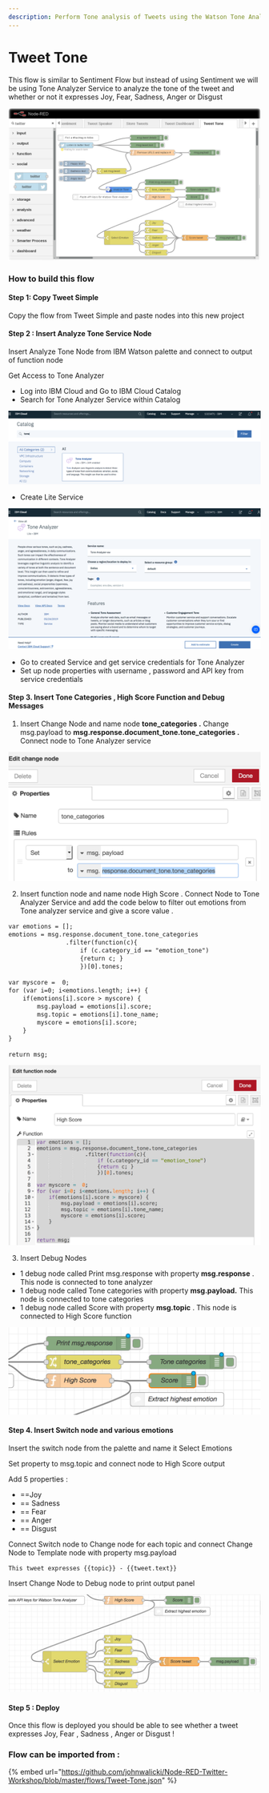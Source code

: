 ```yaml
---
description: Perform Tone analysis of Tweets using the Watson Tone Analyzer service
---
```


# Tweet Tone

This flow is similar to Sentiment Flow but instead of using Sentiment we will be using Tone Analyzer Service to analyze the tone of the tweet and whether or not it expresses Joy, Fear, Sadness, Anger or Disgust 

![](../.gitbook/assets/image%20%289%29.png)

### How to build this flow

#### Step 1:  Copy Tweet Simple 

Copy the flow from Tweet Simple and paste nodes into this new project 

#### Step 2 : Insert Analyze Tone Service Node 

Insert Analyze Tone Node  from IBM Watson palette and connect to output of function node 

Get Access to Tone Analyzer 

* Log into IBM Cloud and Go to IBM Cloud Catalog 
* Search for Tone Analyzer Service within Catalog

![](../.gitbook/assets/image%20%284%29.png)

* Create Lite Service 

![](../.gitbook/assets/image%20%2827%29.png)

* Go to created Service and get service credentials for Tone Analyzer 
* Set up node properties with username , password and API key from service credentials 

#### Step 3. Insert Tone Categories , High Score Function and Debug Messages 

1. Insert Change Node and name node **tone\_categories .** Change msg.payload to **msg.response.document\_tone.tone\_categories .** Connect node to Tone Analyzer service

![](../.gitbook/assets/image%20%2811%29.png)

  2.  Insert function node and name node High Score . Connect Node to Tone Analyzer Service and add the code below to filter out emotions from Tone analyzer service and give a score value .  

```text
var emotions = [];
emotions = msg.response.document_tone.tone_categories
                .filter(function(c){
                    if (c.category_id == "emotion_tone")
                    {return c; }
                    })[0].tones;
                    
var myscore =  0;
for (var i=0; i<emotions.length; i++) {
    if(emotions[i].score > myscore) {
        msg.payload = emotions[i].score;
        msg.topic = emotions[i].tone_name;
        myscore = emotions[i].score;
    }
}

return msg;
```

![](../.gitbook/assets/image%20%2830%29.png)

3. Insert Debug Nodes 

* 1 debug node  called Print msg.response with property **msg.response** . This node is connected to tone analyzer 
* 1 debug node called Tone categories with property **msg.payload.**  This node is connected to tone categories 
* 1 debug node called Score with property **msg.topic** . This node is connected to High Score function 

![](../.gitbook/assets/image%20%2820%29.png)

#### Step 4. Insert Switch node and various emotions 

Insert the switch node from the palette and name it Select Emotions 

Set property to msg.topic and connect node to High Score output 

Add 5 properties : 

* ==Joy
* == Sadness 
* == Fear 
* == Anger 
* == Disgust 

Connect Switch node to Change node for each topic and connect Change Node to Template node with property msg.payload 

```text
This tweet expresses {{topic}} - {{tweet.text}}
```

Insert Change Node to Debug node to print output panel 

![](../.gitbook/assets/image%20%2831%29.png)

#### Step 5 : Deploy 

Once this flow is deployed you should be able to see whether a tweet  expresses Joy, Fear , Sadness , Anger or Disgust ! 



### Flow can be imported from : 

{% embed url="https://github.com/johnwalicki/Node-RED-Twitter-Workshop/blob/master/flows/Tweet-Tone.json" %}



